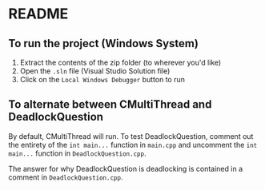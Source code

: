 # README

## To run the project (Windows System)
1. Extract the contents of the zip folder (to wherever you'd like)
2. Open the ``.sln`` file (Visual Studio Solution file)
3. Click on the ``Local Windows Debugger`` button to run

## To alternate between CMultiThread and DeadlockQuestion
By default, CMultiThread will run. To test DeadlockQuestion,
comment out the entirety of the ``int main...`` function in ``main.cpp``
and uncomment the ``int main...`` function in ``DeadlockQuestion.cpp``.

The answer for why DeadlockQuestion is deadlocking is contained
in a comment in ``DeadlockQuestion.cpp``.
